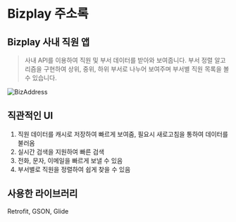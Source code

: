 # Bizplay 주소록

## Bizplay 사내 직원 앱

> 사내 API를 이용하여 직원 및 부서 데이터를 받아와 보여줍니다. 부서 정렬 알고리즘을 구현하여 상위, 중위, 하위 부서로 나누어 보여주며 부서별 직원 목록을 볼 수 있습니다.

![BizAddress](http://i1262.photobucket.com/albums/ii615/falinrush/bizaddress_zpslpmwccaa.gif)


## 직관적인 UI
1. 직원 데이터를 캐시로 저장하여 빠르게 보여줌, 필요시 새로고침을 통하여 데이터를 불러옴
2. 실시간 검색을 지원하여 빠른 검색
3. 전화, 문자, 이메일을 빠르게 보낼 수 있음
4. 부서별로 직원을 정렬하여 쉽게 찾을 수 있음


## 사용한 라이브러리
Retrofit, GSON, Glide
